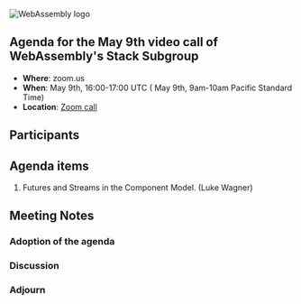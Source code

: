 ![WebAssembly logo](/images/WebAssembly.png)

## Agenda for the May 9th video call of WebAssembly's Stack Subgroup

- **Where**: zoom.us
- **When**:  May 9th, 16:00-17:00 UTC ( May 9th, 9am-10am Pacific Standard Time)
- **Location**: [Zoom call](https://zoom.us/j/91846860726?pwd=NVVNVmpvRVVFQkZTVzZ1dTFEcXgrdz09)


## Participants


## Agenda items

1. Futures and Streams in the Component Model. (Luke Wagner)

## Meeting Notes

### Adoption of the agenda

### Discussion

### Adjourn
